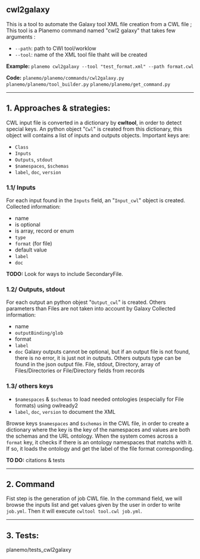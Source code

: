 
## cwl2galaxy
This is a tool to automate the Galaxy tool XML file creation from a CWL file ;
This tool is a Planemo command named "cwl2 galaxy" that takes few arguments :
- `--path`: path to CWl tool/worklow
- `--tool`: name of the XML tool file thaht will be created


**Example:**
`planemo cwl2galaxy --tool "test_format.xml" --path format.cwl` 


**Code:**
`planemo/planemo/commands/cwl2galaxy.py`
`planemo/planemo/tool_builder.py`
`planemo/planemo/get_command.py`

* * *


## 1. **Approaches & strategies:**


CWL input file is converted in a dictionary by **cwltool**, in order to detect special keys.
An python object "`Cwl`" is created from this dictionary, this object will contains a list of inputs and outputs  objects.
Important keys are:
- `Class`
- `Inputs`
- `Outputs`, `stdout`
- `$namespaces`, `$schemas`
- `label`, `doc`, `version`


### 1.1/ Inputs
For each input found in the `Inputs` field, an "`Input_cwl`" object is created.
Collected information:
- name
- is optional
- is array, record or enum
- `type`
- `format` (for file)
- default value
- `label`
- `doc`

**TODO:** Look for ways to include SecondaryFile.

### 1.2/ Outputs, stdout
For each output an python objest "`Output_cwl`" is created.
Others parameters than Files are not taken into account by Galaxy
Collected information:
- name
- `outputBinding/glob`
- format
- `label`
- `doc`
Galaxy outputs cannot be optional, but if an output file is not found, there is no error, it is just not in outputs.
Others outputs type can be found in the json output file.
File, stdout, Directory, array of Files/Directories or File/Directory fields from records


### 1.3/ others keys
- `$namespaces` & `$schemas` to load needed ontologies (especially for File formats) using owlready2
- `label`, `doc`, `version` to document the XML

Browse keys `$namespaces` and `$schemas` in the CWL file, in order to create a dictionary where the key is the key of the namespaces and values are both the schemas and the URL ontology.
When the system comes across a `format` key, it checks if there is an ontology namespaces that matchs with it. If so, it loads the ontology and get the label of the file format corresponding.

**TO DO:** citations & tests

* * *

## 2. Command
Fist step is the generation of job CWL file. In the command field, we will browse the inputs list and get values given by the user in order to write `job.yml`.
Then it will execute `cwltool tool.cwl job.yml`.

* * *

## 3. Tests:
planemo/tests_cwl2galaxy
